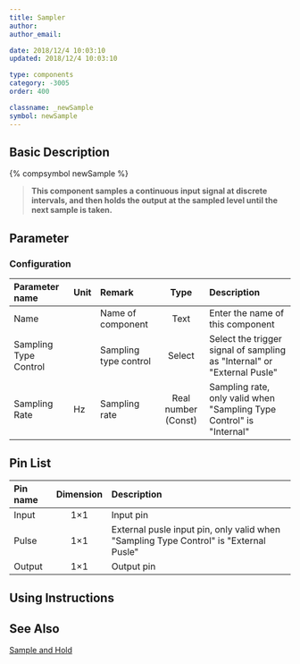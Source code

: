 ```yaml
---
title: Sampler
author:
author_email:

date: 2018/12/4 10:03:10
updated: 2018/12/4 10:03:10

type: components
category: -3005
order: 400

classname: _newSample
symbol: newSample
---
```


## Basic Description

{% compsymbol newSample %}

> **This component samples a continuous input signal at discrete intervals, and then holds the output at the sampled level until the next sample is taken.**

## Parameter

### Configuration

| Parameter name        | Unit | Remark                |        Type         | Description                                                             |
| :-------------------- | :--- | :-------------------- | :-----------------: | :---------------------------------------------------------------------- |
| Name                  |      | Name of component     |        Text         | Enter the name of this component                                        |
| Sampling Type Control |      | Sampling type control |       Select        | Select the trigger signal of sampling as "Internal" or "External Pusle" |
| Sampling Rate         | Hz   | Sampling rate         | Real number (Const) | Sampling rate, only valid when "Sampling Type Control" is "Internal"    |

## Pin List

| Pin name | Dimension | Description                                                                           |
| :------- | :-------: | :------------------------------------------------------------------------------------ |
| Input    |    1×1    | Input pin                                                                             |
| Pulse    |    1×1    | External pusle input pin, only valid when "Sampling Type Control" is "External Pusle" |
| Output   |    1×1    | Output pin                                                                            |

## Using Instructions

## See Also

[Sample and Hold](comp_newSampleHold.html)

